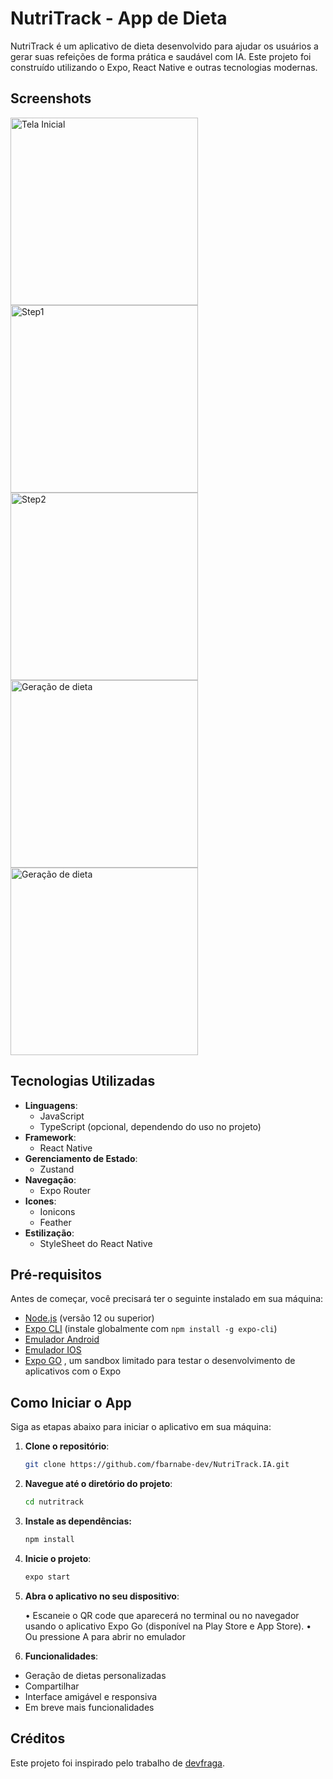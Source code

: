 # NutriTrack - App de Dieta

NutriTrack é um aplicativo de dieta desenvolvido para ajudar os usuários a gerar suas refeições de forma prática e saudável com IA. Este projeto foi construído utilizando o Expo, React Native e outras tecnologias modernas.

## Screenshots

<img src="./assets/screenshots/home-screen.jpeg" alt="Tela Inicial" width="300"/> <img src="./assets/screenshots/step1.jpeg" alt="Step1" width="300"/>
<img src="./assets/screenshots/step2.jpeg" alt="Step2" width="300"/> <img src="./assets/screenshots/diet-screen1.jpeg" alt="Geração de dieta" width="300"/>
<img src="./assets/screenshots/diet-screen2.jpeg" alt="Geração de dieta" width="300"/>


## Tecnologias Utilizadas

- **Linguagens**: 
  - JavaScript
  - TypeScript (opcional, dependendo do uso no projeto)
- **Framework**: 
  - React Native
- **Gerenciamento de Estado**: 
  - Zustand
- **Navegação**: 
  - Expo Router
- **Icones**: 
  - Ionicons
  - Feather
- **Estilização**: 
  - StyleSheet do React Native

## Pré-requisitos

Antes de começar, você precisará ter o seguinte instalado em sua máquina:

- [Node.js](https://nodejs.org/) (versão 12 ou superior)
- [Expo CLI](https://docs.expo.dev/get-started/installation/) (instale globalmente com `npm install -g expo-cli`)
- [Emulador Android](https://docs.expo.dev/workflow/android-studio-emulator/)
- [Emulador IOS](https://docs.expo.dev/workflow/ios-simulator/)
- [Expo GO](https://expo.dev/go) , um sandbox limitado para testar o desenvolvimento de aplicativos com o Expo

## Como Iniciar o App

Siga as etapas abaixo para iniciar o aplicativo em sua máquina:

1. **Clone o repositório**:

   ```bash
   git clone https://github.com/fbarnabe-dev/NutriTrack.IA.git

2. **Navegue até o diretório do projeto**:

   ```bash
   cd nutritrack

3. **Instale as dependências:**

   ```bash
   npm install

4. **Inicie o projeto**:

     ```bash
   expo start

5. **Abra o aplicativo no seu dispositivo**:

   • Escaneie o QR code que aparecerá no terminal ou no navegador usando o aplicativo Expo Go (disponível na Play Store e App Store).
   • Ou pressione A para abrir no emulador

6. **Funcionalidades**:

- Geração de dietas personalizadas
- Compartilhar
- Interface amigável e responsiva
- Em breve mais funcionalidades

## Créditos

Este projeto foi inspirado pelo trabalho de [devfraga](https://github.com/devfraga).

